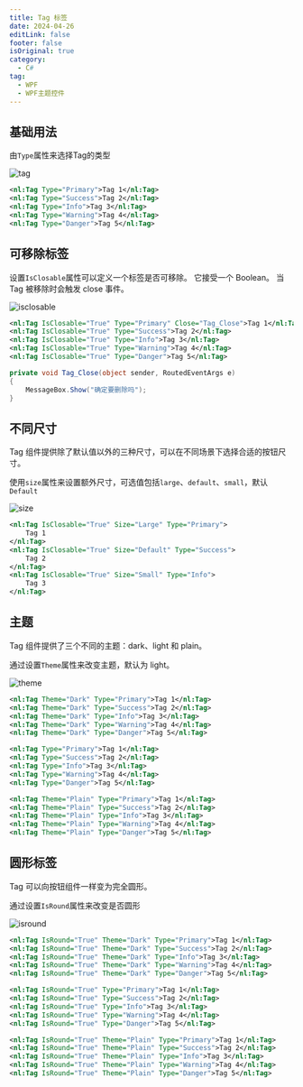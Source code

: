 ```yaml
---
title: Tag 标签
date: 2024-04-26
editLink: false
footer: false
isOriginal: true
category:
  - C#
tag:
  - WPF
  - WPF主题控件
---
```


## 基础用法

由`Type`属性来选择Tag的类型

![tag](https://image.ilyl.life:8443/wpf-theme/tag/tag.png)

```xml
<nl:Tag Type="Primary">Tag 1</nl:Tag>
<nl:Tag Type="Success">Tag 2</nl:Tag>
<nl:Tag Type="Info">Tag 3</nl:Tag>
<nl:Tag Type="Warning">Tag 4</nl:Tag>
<nl:Tag Type="Danger">Tag 5</nl:Tag>
```

## 可移除标签

设置`IsClosable`属性可以定义一个标签是否可移除。 它接受一个 Boolean。 当 Tag 被移除时会触发 close 事件。

![isclosable](https://image.ilyl.life:8443/wpf-theme/tag/tag-isclosable.gif)

```xml
<nl:Tag IsClosable="True" Type="Primary" Close="Tag_Close">Tag 1</nl:Tag>
<nl:Tag IsClosable="True" Type="Success">Tag 2</nl:Tag>
<nl:Tag IsClosable="True" Type="Info">Tag 3</nl:Tag>
<nl:Tag IsClosable="True" Type="Warning">Tag 4</nl:Tag>
<nl:Tag IsClosable="True" Type="Danger">Tag 5</nl:Tag>
```

```cs
private void Tag_Close(object sender, RoutedEventArgs e)
{
    MessageBox.Show("确定要删除吗");
}
```

## 不同尺寸

Tag 组件提供除了默认值以外的三种尺寸，可以在不同场景下选择合适的按钮尺寸。

使用`size`属性来设置额外尺寸，可选值包括`large`、`default`、`small`，默认`Default`

![size](https://image.ilyl.life:8443/wpf-theme/tag/tag-size.png)

```xml
<nl:Tag IsClosable="True" Size="Large" Type="Primary">
    Tag 1
</nl:Tag>
<nl:Tag IsClosable="True" Size="Default" Type="Success">
    Tag 2
</nl:Tag>
<nl:Tag IsClosable="True" Size="Small" Type="Info">
    Tag 3
</nl:Tag>
```

## 主题

Tag 组件提供了三个不同的主题：dark、light 和 plain。

通过设置`Theme`属性来改变主题，默认为 light。

![theme](https://image.ilyl.life:8443/wpf-theme/tag/tag-theme.png)

```xml
<nl:Tag Theme="Dark" Type="Primary">Tag 1</nl:Tag>
<nl:Tag Theme="Dark" Type="Success">Tag 2</nl:Tag>
<nl:Tag Theme="Dark" Type="Info">Tag 3</nl:Tag>
<nl:Tag Theme="Dark" Type="Warning">Tag 4</nl:Tag>
<nl:Tag Theme="Dark" Type="Danger">Tag 5</nl:Tag>

<nl:Tag Type="Primary">Tag 1</nl:Tag>
<nl:Tag Type="Success">Tag 2</nl:Tag>
<nl:Tag Type="Info">Tag 3</nl:Tag>
<nl:Tag Type="Warning">Tag 4</nl:Tag>
<nl:Tag Type="Danger">Tag 5</nl:Tag>

<nl:Tag Theme="Plain" Type="Primary">Tag 1</nl:Tag>
<nl:Tag Theme="Plain" Type="Success">Tag 2</nl:Tag>
<nl:Tag Theme="Plain" Type="Info">Tag 3</nl:Tag>
<nl:Tag Theme="Plain" Type="Warning">Tag 4</nl:Tag>
<nl:Tag Theme="Plain" Type="Danger">Tag 5</nl:Tag>
```

## 圆形标签

Tag 可以向按钮组件一样变为完全圆形。

通过设置`IsRound`属性来改变是否圆形

![isround](https://image.ilyl.life:8443/wpf-theme/tag/tag-isround.png)

```xml
<nl:Tag IsRound="True" Theme="Dark" Type="Primary">Tag 1</nl:Tag>
<nl:Tag IsRound="True" Theme="Dark" Type="Success">Tag 2</nl:Tag>
<nl:Tag IsRound="True" Theme="Dark" Type="Info">Tag 3</nl:Tag>
<nl:Tag IsRound="True" Theme="Dark" Type="Warning">Tag 4</nl:Tag>
<nl:Tag IsRound="True" Theme="Dark" Type="Danger">Tag 5</nl:Tag>

<nl:Tag IsRound="True" Type="Primary">Tag 1</nl:Tag>
<nl:Tag IsRound="True" Type="Success">Tag 2</nl:Tag>
<nl:Tag IsRound="True" Type="Info">Tag 3</nl:Tag>
<nl:Tag IsRound="True" Type="Warning">Tag 4</nl:Tag>
<nl:Tag IsRound="True" Type="Danger">Tag 5</nl:Tag>

<nl:Tag IsRound="True" Theme="Plain" Type="Primary">Tag 1</nl:Tag>
<nl:Tag IsRound="True" Theme="Plain" Type="Success">Tag 2</nl:Tag>
<nl:Tag IsRound="True" Theme="Plain" Type="Info">Tag 3</nl:Tag>
<nl:Tag IsRound="True" Theme="Plain" Type="Warning">Tag 4</nl:Tag>
<nl:Tag IsRound="True" Theme="Plain" Type="Danger">Tag 5</nl:Tag>
```